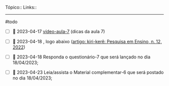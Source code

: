Tópico::
Links::

---
#todo
- [ ] 📅 2023-04-17 [vídeo-aula-7](https://ava.uft.edu.br/ead/mod/url/view.php?id=46009 "vídeo-aula-7") (dicas da aula 7)
- [ ] 📅 2023-04-18 , logo abaixo ([artigo: kiri-kerê: Pesquisa em Ensino, n. 12, 2022](https://ava.uft.edu.br/ead/mod/resource/view.php?id=46006 "artigo: kiri-kerê: Pesquisa em Ensino, n. 12, 2022"))
- [ ] 📅 2023-04-18 Responda o questionário-7 que será lançado no dia 18/04/2023;
- [ ] 📅 2023-04-23 Leia/assista o Material complementar-6 que será postado no dia 18/04/2023;

